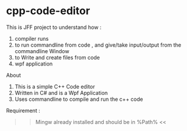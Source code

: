 # cpp-code-editor

This is JFF project to understand how :
1. compiler runs
2. to run commandline from code , and give/take input/output from the commandline Window
3. to Write and create files from code
4. wpf application

About
1. This is a simple C++ Code editor 
2. Written in C# and is a Wpf Application
3. Uses commandline to compile and run the c++ code 

Requirement : 
>> Mingw already installed and should be in %Path% <<
